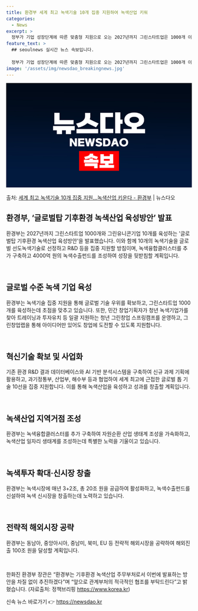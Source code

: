 ```yaml
---
title: 환경부 세계 최고 녹색기술 10개 집중 지원하여 녹색산업 키워
categories:
  - News
excerpt: >
  정부가 기업 성장단계에 따른 맞춤형 지원으로 오는 2027년까지 그린스타트업은 1000개 이상, 예비 그린유…
feature_text: >
  ## seoulnews 실시간 뉴스 속보입니다.

  정부가 기업 성장단계에 따른 맞춤형 지원으로 오는 2027년까지 그린스타트업은 1000개 이상, 예비 그린유…
image: '/assets/img/newsdao_breakingnews.jpg'
---
```


![뉴스다오 속보](/assets/img/newsdao_breakingnews.jpg)

<p>출처: <a href="https://newsdao.kr/3235" rel="dofollow">세계 최고 녹색기술 10개 집중 지원…녹색산업 키운다 - 환경부</a> | 뉴스다오</p>

<h2 data-ke-size="size26">환경부, ‘글로벌탑 기후환경 녹색산업 육성방안’ 발표</h2>
환경부는 2027년까지 그린스타트업 1000개와 그린유니콘기업 10개를 육성하는 '글로벌탑 기후환경 녹색산업 육성방안'을 발표했습니다. 이와 함께 10개의 녹색기술을 글로벌 선도녹색기술로 선정하고 R&D 등을 집중 지원할 방침이며, 녹색융합클러스터를 추가 구축하고 4000억 원의 녹색수출펀드를 조성하여 성장을 뒷받침할 계획입니다.

<p data-ke-size="size16">&nbsp;</p>

<h2 data-ke-size="size24">글로벌 수준 녹색 기업 육성</h2>
환경부는 녹색기술 집중 지원을 통해 글로벌 기술 우위를 확보하고, 그린스타트업 1000개를 육성하는데 초점을 맞추고 있습니다. 또한, 민간 창업기획자가 청년 녹색기업가를 찾아 트레이닝과 투자유치 등 일괄 지원하는 청년 그린창업 스프링캠프를 운영하고, 그린창업랩을 통해 아이디어만 있어도 창업에 도전할 수 있도록 지원합니다.

<p data-ke-size="size16">&nbsp;</p>

<h2 data-ke-size="size24">혁신기술 확보 및 사업화</h2>
기존 환경 R&D 결과 데이터베이스와 AI 기반 분석시스템을 구축하여 신규 과제 기획에 활용하고, 과기정통부, 산업부, 해수부 등과 협업하여 세계 최고에 근접한 글로벌 톱 기술 10선을 집중 지원합니다. 이를 통해 녹색산업을 육성하고 성과를 창출할 계획입니다.

<p data-ke-size="size16">&nbsp;</p>

<h2 data-ke-size="size24">녹색산업 지역거점 조성</h2>
환경부는 녹색융합클러스터를 추가 구축하여 자원순환 산업 생태계 조성을 가속화하고, 녹색산업 일자리 생태계를 조성하는데 특별한 노력을 기울이고 있습니다.

<p data-ke-size="size16">&nbsp;</p>

<h2 data-ke-size="size24">녹색투자 확대·신시장 창출</h2>
환경부는 녹색시장에 매년 3+2조, 총 20조 원을 공급하여 활성화하고, 녹색수출펀드를 신설하여 녹색 신시장을 창출하는데 노력하고 있습니다.

<p data-ke-size="size16">&nbsp;</p>

<h2 data-ke-size="size24">전략적 해외시장 공략</h2>
환경부는 동남아, 중앙아시아, 중남미, 북미, EU 등 전략적 해외시장을 공략하여 해외진출 100조 원을 달성할 계획입니다.

<p data-ke-size="size16">&nbsp;</p>

한화진 환경부 장관은 “환경부는 기후환경 녹색산업 주무부처로서 이번에 발표하는 방안을 차질 없이 추진하겠다”며 “앞으로 관계부처의 적극적인 협조를 부탁드린다”고 밝혔습니다. (자료출처: 정책브리핑 https://www.korea.kr) 

신속 뉴스 바로가기 👉 <a href="https://newsdao.kr" rel="dofollow">https://newsdao.kr</a>


